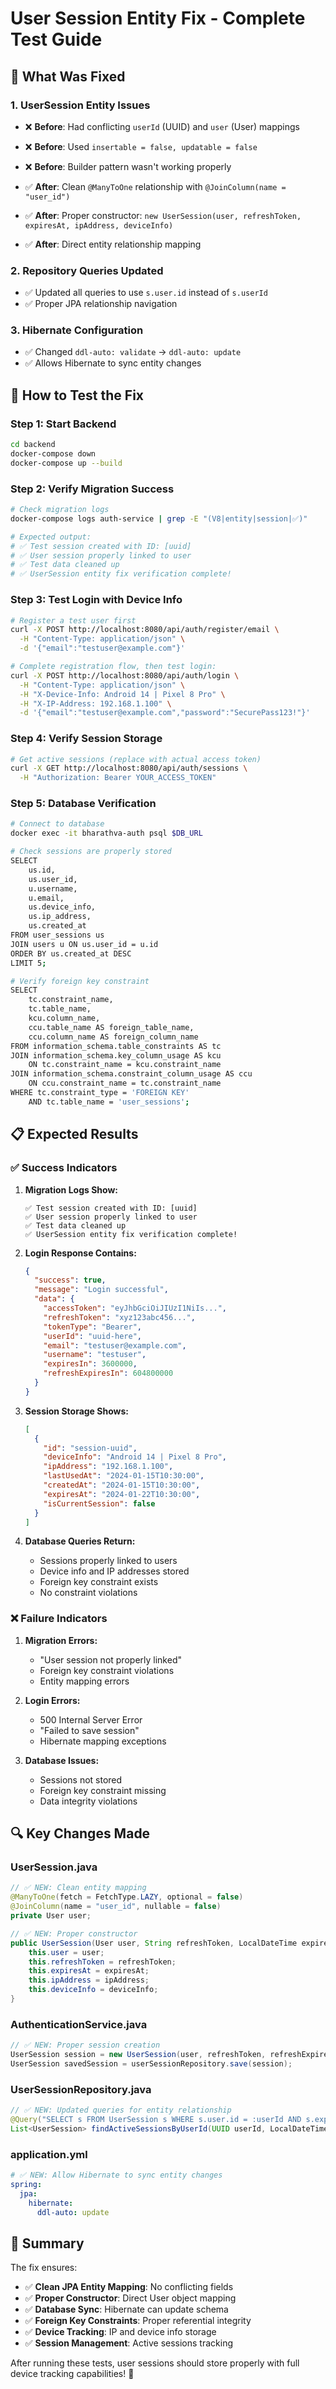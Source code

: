 # User Session Entity Fix - Complete Test Guide

## 🔧 What Was Fixed

### 1. **UserSession Entity Issues**
- ❌ **Before**: Had conflicting `userId` (UUID) and `user` (User) mappings
- ❌ **Before**: Used `insertable = false, updatable = false` 
- ❌ **Before**: Builder pattern wasn't working properly

- ✅ **After**: Clean `@ManyToOne` relationship with `@JoinColumn(name = "user_id")`
- ✅ **After**: Proper constructor: `new UserSession(user, refreshToken, expiresAt, ipAddress, deviceInfo)`
- ✅ **After**: Direct entity relationship mapping

### 2. **Repository Queries Updated**
- ✅ Updated all queries to use `s.user.id` instead of `s.userId`
- ✅ Proper JPA relationship navigation

### 3. **Hibernate Configuration**
- ✅ Changed `ddl-auto: validate` → `ddl-auto: update`
- ✅ Allows Hibernate to sync entity changes

## 🚀 How to Test the Fix

### Step 1: Start Backend
```bash
cd backend
docker-compose down
docker-compose up --build
```

### Step 2: Verify Migration Success
```bash
# Check migration logs
docker-compose logs auth-service | grep -E "(V8|entity|session|✅)"

# Expected output:
# ✅ Test session created with ID: [uuid]
# ✅ User session properly linked to user
# ✅ Test data cleaned up
# ✅ UserSession entity fix verification complete!
```

### Step 3: Test Login with Device Info
```bash
# Register a test user first
curl -X POST http://localhost:8080/api/auth/register/email \
  -H "Content-Type: application/json" \
  -d '{"email":"testuser@example.com"}'

# Complete registration flow, then test login:
curl -X POST http://localhost:8080/api/auth/login \
  -H "Content-Type: application/json" \
  -H "X-Device-Info: Android 14 | Pixel 8 Pro" \
  -H "X-IP-Address: 192.168.1.100" \
  -d '{"email":"testuser@example.com","password":"SecurePass123!"}'
```

### Step 4: Verify Session Storage
```bash
# Get active sessions (replace with actual access token)
curl -X GET http://localhost:8080/api/auth/sessions \
  -H "Authorization: Bearer YOUR_ACCESS_TOKEN"
```

### Step 5: Database Verification
```bash
# Connect to database
docker exec -it bharathva-auth psql $DB_URL

# Check sessions are properly stored
SELECT 
    us.id,
    us.user_id,
    u.username,
    u.email,
    us.device_info,
    us.ip_address,
    us.created_at
FROM user_sessions us
JOIN users u ON us.user_id = u.id
ORDER BY us.created_at DESC
LIMIT 5;

# Verify foreign key constraint
SELECT 
    tc.constraint_name,
    tc.table_name,
    kcu.column_name,
    ccu.table_name AS foreign_table_name,
    ccu.column_name AS foreign_column_name
FROM information_schema.table_constraints AS tc 
JOIN information_schema.key_column_usage AS kcu
    ON tc.constraint_name = kcu.constraint_name
JOIN information_schema.constraint_column_usage AS ccu
    ON ccu.constraint_name = tc.constraint_name
WHERE tc.constraint_type = 'FOREIGN KEY' 
    AND tc.table_name = 'user_sessions';
```

## 📋 Expected Results

### ✅ Success Indicators

1. **Migration Logs Show:**
   ```
   ✅ Test session created with ID: [uuid]
   ✅ User session properly linked to user
   ✅ Test data cleaned up
   ✅ UserSession entity fix verification complete!
   ```

2. **Login Response Contains:**
   ```json
   {
     "success": true,
     "message": "Login successful",
     "data": {
       "accessToken": "eyJhbGciOiJIUzI1NiIs...",
       "refreshToken": "xyz123abc456...",
       "tokenType": "Bearer",
       "userId": "uuid-here",
       "email": "testuser@example.com",
       "username": "testuser",
       "expiresIn": 3600000,
       "refreshExpiresIn": 604800000
     }
   }
   ```

3. **Session Storage Shows:**
   ```json
   [
     {
       "id": "session-uuid",
       "deviceInfo": "Android 14 | Pixel 8 Pro",
       "ipAddress": "192.168.1.100",
       "lastUsedAt": "2024-01-15T10:30:00",
       "createdAt": "2024-01-15T10:30:00",
       "expiresAt": "2024-01-22T10:30:00",
       "isCurrentSession": false
     }
   ]
   ```

4. **Database Queries Return:**
   - Sessions properly linked to users
   - Device info and IP addresses stored
   - Foreign key constraint exists
   - No constraint violations

### ❌ Failure Indicators

1. **Migration Errors:**
   - "User session not properly linked"
   - Foreign key constraint violations
   - Entity mapping errors

2. **Login Errors:**
   - 500 Internal Server Error
   - "Failed to save session"
   - Hibernate mapping exceptions

3. **Database Issues:**
   - Sessions not stored
   - Foreign key constraint missing
   - Data integrity violations

## 🔍 Key Changes Made

### UserSession.java
```java
// ✅ NEW: Clean entity mapping
@ManyToOne(fetch = FetchType.LAZY, optional = false)
@JoinColumn(name = "user_id", nullable = false)
private User user;

// ✅ NEW: Proper constructor
public UserSession(User user, String refreshToken, LocalDateTime expiresAt, String ipAddress, String deviceInfo) {
    this.user = user;
    this.refreshToken = refreshToken;
    this.expiresAt = expiresAt;
    this.ipAddress = ipAddress;
    this.deviceInfo = deviceInfo;
}
```

### AuthenticationService.java
```java
// ✅ NEW: Proper session creation
UserSession session = new UserSession(user, refreshToken, refreshExpiresAt, ipAddress, deviceInfo);
UserSession savedSession = userSessionRepository.save(session);
```

### UserSessionRepository.java
```java
// ✅ NEW: Updated queries for entity relationship
@Query("SELECT s FROM UserSession s WHERE s.user.id = :userId AND s.expiresAt > :now")
List<UserSession> findActiveSessionsByUserId(UUID userId, LocalDateTime now);
```

### application.yml
```yaml
# ✅ NEW: Allow Hibernate to sync entity changes
spring:
  jpa:
    hibernate:
      ddl-auto: update
```

## 🎯 Summary

The fix ensures:
- ✅ **Clean JPA Entity Mapping**: No conflicting fields
- ✅ **Proper Constructor**: Direct User object mapping
- ✅ **Database Sync**: Hibernate can update schema
- ✅ **Foreign Key Constraints**: Proper referential integrity
- ✅ **Device Tracking**: IP and device info storage
- ✅ **Session Management**: Active sessions tracking

After running these tests, user sessions should store properly with full device tracking capabilities! 🎉
